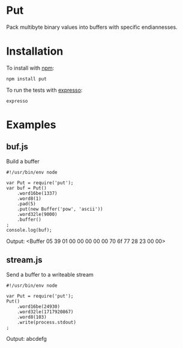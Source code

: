 Put
===

Pack multibyte binary values into buffers with specific endiannesses.

Installation
============

To install with [npm](http://github.com/isaacs/npm):
 
    npm install put

To run the tests with [expresso](http://github.com/visionmedia/expresso):

    expresso

Examples
========

buf.js
------

Build a buffer

    #!/usr/bin/env node

    var Put = require('put');
    var buf = Put()
        .word16be(1337)
        .word8(1)
        .pad(5)
        .put(new Buffer('pow', 'ascii'))
        .word32le(9000)
        .buffer()
    ;
    console.log(buf);

Output:
    <Buffer 05 39 01 00 00 00 00 00 70 6f 77 28 23 00 00>

stream.js
---------

Send a buffer to a writeable stream

    #!/usr/bin/env node

    var Put = require('put');
    Put()
        .word16be(24930)
        .word32le(1717920867)
        .word8(103)
        .write(process.stdout)
    ;

Output:
    abcdefg
